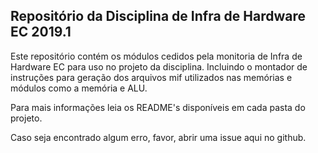 ## Repositório da Disciplina de Infra de Hardware EC 2019.1

Este repositório contém os módulos cedidos pela monitoria de Infra de Hardware EC para uso no projeto da disciplina.
Incluindo o montador de instruções para geração dos arquivos mif utilizados nas memórias e módulos como a memória e ALU.

Para mais informações leia os README's disponíveis em cada pasta do projeto.

Caso seja encontrado algum erro, favor, abrir uma issue aqui no github.